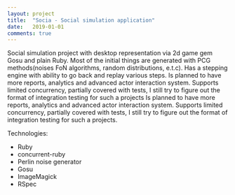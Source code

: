 ```yaml
---
layout: project
title:  "Socia - Social simulation application"
date:   2019-01-01
comments: true
---
```


Social simulation project with desktop representation via 2d game gem Gosu and plain Ruby. Most of the initial things are generated with PCG methods(noises FoN algorithms, random distributions, e.t.c). Has a stepping engine with ability to go back and replay various steps. Is planned to have more reports, analytics and advanced actor interaction system. Supports limited concurrency, partially covered with tests, I still try to figure out the format of integration testing for such a projects Is planned to have more reports, analytics and advanced actor interaction system. Supports limited concurrency, partially covered with tests, I still try to figure out the format of integration testing for such a projects.

Technologies:
- Ruby
- concurrent-ruby
- Perlin noise generator
- Gosu
- ImageMagick
- RSpec

